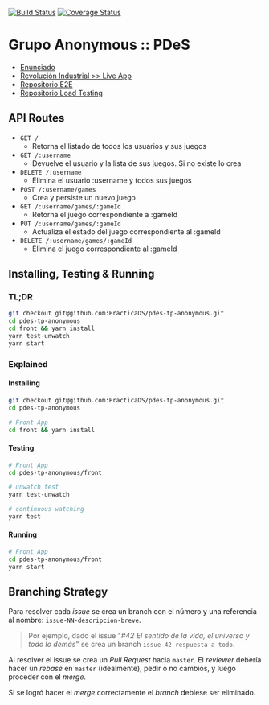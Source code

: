 [![Build Status](https://travis-ci.org/PracticaDS/pdes-tp-anonymous.svg?branch=master)](https://travis-ci.org/PracticaDS/pdes-tp-anonymous)
[![Coverage Status](https://coveralls.io/repos/github/PracticaDS/pdes-tp-anonymous/badge.svg?branch=master)](https://coveralls.io/github/PracticaDS/pdes-tp-anonymous?branch=master)

# Grupo Anonymous :: PDeS

* [Enunciado](.pdes/)
* [Revolución Industrial >> Live App](https://practicads.github.io/pdes-tp-anonymous/)
* [Repositorio E2E](https://github.com/PracticaDS/pdes-tp-e2e-anonymous)
* [Repositorio Load Testing](https://github.com/PracticaDS/pdes-tp-load-testing-anonymous)

## API Routes

* `GET /`
  - Retorna el listado de todos los usuarios y sus juegos
* `GET /:username`
  - Devuelve el usuario y la lista de sus juegos. Si no existe lo crea
* `DELETE /:username`
  - Elimina el usuario :username y todos sus juegos
* `POST /:username/games`
  - Crea y persiste un nuevo juego
* `GET /:username/games/:gameId`
  - Retorna el juego correspondiente a :gameId
* `PUT /:username/games/:gameId`
  - Actualiza el estado del juego correspondiente al :gameId
* `DELETE /:username/games/:gameId`
  - Elimina el juego correspondiente al :gameId

## Installing, Testing & Running

### TL;DR

```sh
git checkout git@github.com:PracticaDS/pdes-tp-anonymous.git
cd pdes-tp-anonymous
cd front && yarn install
yarn test-unwatch
yarn start
```

### Explained

#### Installing


```sh
git checkout git@github.com:PracticaDS/pdes-tp-anonymous.git
cd pdes-tp-anonymous

# Front App
cd front && yarn install
```

#### Testing

```sh
# Front App
cd pdes-tp-anonymous/front

# unwatch test
yarn test-unwatch

# continuous watching 
yarn test
```

#### Running

```sh
# Front App
cd pdes-tp-anonymous/front
yarn start
```

## Branching Strategy

Para resolver cada _issue_ se crea un branch con el número y una referencia al nombre: `issue-NN-descripcion-breve`.

> Por ejemplo, dado el issue "_#42 El sentido de la vida, el universo y todo lo demás_"
> se crea un branch `issue-42-respuesta-a-todo`.

Al resolver el issue se crea un _Pull Request_ hacia `master`. El _reviewer_ debería
hacer un _rebase_ en `master` (idealmente), pedir o no cambios, y luego proceder con
el _merge_.

Si se logró hacer el _merge_ correctamente el _branch_ debiese ser eliminado.
